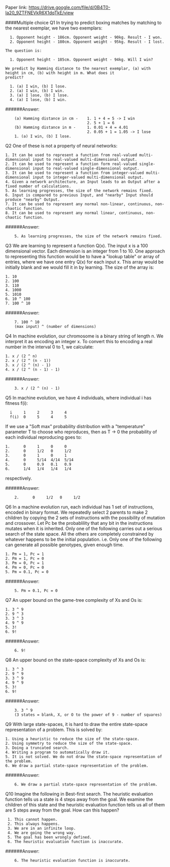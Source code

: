 Paper link: https://drive.google.com/file/d/0B4T0-Ia20_9ZTFNEVkR6X1dqTkE/view

####Multiple choice
Q1 In trying to predict boxing matches by matching to the nearest exemplar, we have two exemplars:
      
      1. Opponent height - 186cm. Opponent weight - 90kg. Result - I won.
      2. Opponent height - 180cm. Opponent weight - 95kg. Result - I lost.
    
    The question is:
      
      1. Opponent height - 185cm. Opponent weight - 94kg. Will I win?
    
    We predict by Hamming distance to the nearest exemplar, (a) with height in cm, (b) with height in m. What does it
    predict?

      1. (a) I win, (b) I lose.
      2. (a) I win, (b) I win.
      3. (a) I lose, (b) I lose.
      4. (a) I lose, (b) I win.

######Answer:
```
    (a) Hamming distance in cm -    1. 1 + 4 = 5 -> I win
                                    2. 5 + 1 = 6
    (b) Hamming distance in m -     1. 0.01 + 4 = 4.01
                                    2. 0.05 + 1 = 1.05 -> I lose
    1. (a) I win, (b) I lose.
```
    
Q2 One of these is not a property of neural networks:
    
    1. It can be used to represent a function from real-valued multi-dimensional input to real-valued multi-dimensional output.
    2. It can be used to represent a function form real-valued single-dimensional input to real-valued single-dimensional output.
    3. It can be used to represent a function from integer-valued multi-dimensional input to integer-valued multi-dimensional output.
    4. Given a network architecture, an Input leads to an Output after a fixed number of calculations.
    5. As learning progresses, the size of the network remains fixed.
    6. Input is compared to previous Input, and "nearby" Input should produce "nearby" Output.
    7. It can be used to represent any normal non-linear, continuous, non-chaotic function.
    8. It can be used to represent any normal linear, continuous, non-chaotic function.

######Answer:
```
    5. As learning progresses, the size of the network remains fixed.
```

Q3 We are learning to represent a function Q(x). The input x is a 100 dimensional vector. Each dimension is an integer from 1 to 10.
   One approach to representing this function would be to have a "lookup table" or array of entries, where we have one entry Q(x) for 
   each input x. This array would be initially blank and we would fill it in by learning. The size of the array is:
   
    1. 10
    2. 100
    3. 110
    4. 1000
    5. 1010
    6. 10 ^ 100
    7. 100 ^ 10

######Answer:
```
    7. 100 ^ 10
    (max input) ^ (number of dimensions)
```
    
Q4 In machine evolution, our chromosome is a binary string of length n. We interpret it as encoding an integer x. To convert this to encoding a real number in the interval 0 to 1, we calculate:
    
    1. x / (2 ^ n)
    2. x / (2 ^ (n - 1))
    3. x / (2 ^ (n) - 1)
    4. x / (2 ^ (n - 1) - 1)

######Answer:
```
    3. x / (2 ^ (n) - 1)
```

Q5 In machine evolution, we have 4 individuals, where individual i has fitness f(i):
      
      i     1     2     3     4
      f(i)  0     5     4     5
   
   If we use a "Soft max" probability distribution with a "temperature" parameter T to choose who reproduces, then as T -> 0 the probability of each individual reproducing goes to:
    
    1.      0     1     0     0
    2.      0     1/2   0     1/2
    3.      0     1     0     1
    4.      0     5/14  4/14  5/14 
    5.      0     0.9   0.1   0.9
    6.      1/4   1/4   1/4   1/4
  
  respectively.

######Answer:
```
    2.      0     1/2   0     1/2
``` 
    
Q6 In a machine evolution run, each individual has 1 set of instructions, encoded in binary format. We repeatedly select 2 parents to make 2 children by copying the 2 sets of instructions with the possibility of mutation and crossover. Let Pc be the probablility that any bit in the instructions mutates when it is inherited. Only one of the following carries out a serious search of the state space. All the others are completely constrained by whatever happens to be the initial population. i.e. Only one of the following can generate all possible genotypes, given enough time.
    
    1. Pm = 1, Pc = 1
    2. Pm = 1, Pc = 0
    3. Pm = 0, Pc = 1
    4. Pm = 0, Pc = 0
    5. Pm = 0.1, Pc = 0

######Answer:
```
    5. Pm = 0.1, Pc = 0
```

Q7 An upper bound on the game-tree complexity of Xs and Os is:
    
    1. 3 ^ 9
    2. 9 ^ 3
    3. 3 ^ 3
    4. 9 ^ 9
    5. 3!
    6. 9!
    
######Answer:
```
    6. 9!
```
  
Q8 An upper bound on the state-space complexity of Xs and Os is:
    
    1. 3 ^ 3
    2. 9 ^ 9
    3. 3 ^ 9
    4. 9 ^ 9
    5. 3!
    6. 9!

######Answer:
```
    3. 3 ^ 9
    (3 states = blank, X, or O to the power of 9 - number of squares)
```

Q9 With large state-spaces, it is hard to draw the entire state-space representation of a problem. This is solved by:
    
    1. Using a heuristic to reduce the size of the state-space.
    2. Using symmetry to reduce the size of the state-space.
    3. Doing a truncated search.
    4. Writing a program to automatically draw it.
    5. It is not solved. We do not draw the state-space representation of the problem.
    6. We draw a partial state-space representation of the problem.

######Answer:
```
    6. We draw a partial state-space representation of the problem.
```
  
Q10 Imagine the following in Best-first search. The heuristic evaluation function tells us a state is 4 steps away from the goal. We examine the children of this state and the heuristic evaluation function tells us all of them are 5 steps away from the goal. How can this happen?
     
     1. This cannot happen.
     2. This always happens.
     3. We are in an infinite loop.
     4. We are going the wrong way.
     5. The goal has been wrongly defined.
     6. The heuristic evaluation function is inaccurate.
     
######Answer:
```
    6. The heuristic evaluation function is inaccurate.
```
